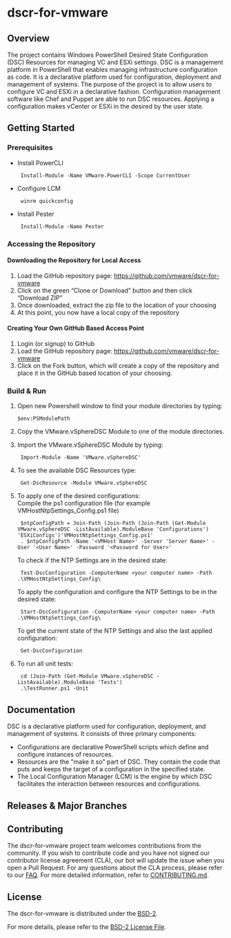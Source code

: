 

# dscr-for-vmware

## Overview

The project contains Windows PowerShell Desired State Configuration (DSC) Resources for managing VC and ESXi settings. DSC is a management platform in PowerShell that enables managing infrastructure configuration as code. It is a declarative platform used for configuration, deployment and management of systems. The purpose of the project is to allow users to configure VC and ESXi in a declarative fashion. Configuration management software like Chef and Puppet are able to run DSC resources. Applying a configuration makes vCenter or ESXi in the desired by the user state.

## Getting Started

### Prerequisites

* Install PowerCLI
  ```
   Install-Module -Name VMware.PowerCLI -Scope CurrentUser
  ```
* Configure LCM
  ```
   winrm quickconfig
  ```
* Install Pester
  ```
   Install-Module -Name Pester
  ```

### Accessing the Repository
#### Downloading the Repository for Local Access
1. Load the GitHub repository page: <https://github.com/vmware/dscr-for-vmware>
2. Click on the green “Clone or Download” button and then click “Download ZIP”  
3. Once downloaded, extract the zip file to the location of your choosing  
4. At this point, you now have a local copy of the repository

#### Creating Your Own GitHub Based Access Point
1. Login (or signup) to GitHub
2. Load the GitHub repository page: <https://github.com/vmware/dscr-for-vmware>
3. Click on the Fork button, which will create a copy of the repository and place it in the GitHub based location of your choosing.

### Build & Run

1. Open new Powershell window to find your module directories by typing: 
   ``` 
   $env:PSModulePath 
   ```
2. Copy the VMware.vSphereDSC Module to one of the module directories.
3. Import the VMware.vSphereDSC Module by typing:
   ```
    Import-Module -Name 'VMware.vSphereDSC'
   ```
4. To see the available DSC Resources type:
   ```
    Get-DscResource -Module VMware.vSphereDSC
   ```
5. To apply one of the desired configurations:  
   Compile the ps1 configuration file (for example VMHostNtpSettings_Config.ps1 file)
   ```
    $ntpConfigPath = Join-Path (Join-Path (Join-Path (Get-Module VMware.vSphereDSC -ListAvailable).ModuleBase 'Configurations') 'ESXiConfigs')'VMHostNtpSettings_Config.ps1'
    . $ntpConfigPath -Name '<VMHost Name>' -Server 'Server Name>' -User '<User Name>' -Password '<Password for User>'
   ```

   To check if the NTP Settings are in the desired state:
   ```
    Test-DscConfiguration -ComputerName <your computer name> -Path .\VMHostNtpSettings_Config\
   ```

   To apply the configuration and configure the NTP Settings to be in the desired state:
   ```
    Start-DscConfiguration -ComputerName <your computer name> -Path .\VMHostNtpSettings_Config\
   ```

   To get the current state of the NTP Settings and also the last applied configuration:
   ```
    Get-DscConfiguration
   ```
  
6. To run all unit tests:
   ```
    cd (Join-Path (Get-Module VMware.vSphereDSC -ListAvailable).ModuleBase 'Tests')  
    .\TestRunner.ps1 -Unit
   ```

## Documentation

 DSC is a declarative platform used for configuration, deployment, and management of systems. It consists of three primary components:

 * Configurations are declarative PowerShell scripts which define and configure instances of resources.
 * Resources are the "make it so" part of DSC. They contain the code that puts and keeps the target of a configuration in the specified state.
 * The Local Configuration Manager (LCM) is the engine by which DSC facilitates the interaction between resources and configurations.

## Releases & Major Branches

## Contributing

The dscr-for-vmware project team welcomes contributions from the community. If you wish to contribute code and you have not
signed our contributor license agreement (CLA), our bot will update the issue when you open a Pull Request. For any
questions about the CLA process, please refer to our [FAQ](https://cla.vmware.com/faq). For more detailed information,
refer to [CONTRIBUTING.md](CONTRIBUTING.md).

## License
The dscr-for-vmware is distributed under the [BSD-2](https://github.com/vmware/dscr-for-vmware/blob/master/LICENSE.txt).

For more details, please refer to the [BSD-2 License File](https://github.com/vmware/dscr-for-vmware/blob/master/LICENSE.txt).